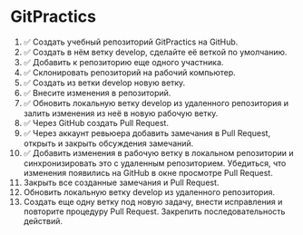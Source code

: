 # GitPractics

1. ✅ Создать учебный репозиторий GitPractics на GitHub.
2. ✅ Создать в нём ветку develop, сделайте её веткой по умолчанию.
3. ✅ Добавить к репозиторию еще одного участника.
4. ✅ Склонировать репозиторий на рабочий компьютер.
5. ✅ Создать из ветки develop новую ветку.
6. ✅ Внесите изменения в репозиторий.
7. ✅ Обновить локальную ветку develop из удаленного репозитория и залить
изменения из неё в новую рабочую ветку.
8. ✅ Через GitHub создать Pull Request.
9. ✅ Через аккаунт ревьюера добавить замечания в Pull Request, открыть и закрыть обсуждения замечаний.
10. ✅ Добавить изменения в рабочую ветку в локальном репозитории и синхронизировать это с удаленным репозиторием. Убедиться, что изменения появились на GitHub в окне просмотре Pull Request.
11. Закрыть все созданные замечания и Pull Request.
12. Обновить локальную ветку develop из удаленного репозитория.
13. Создать еще одну ветку под новую задачу, внести исправления и повторите процедуру Pull Request. Закрепить последовательность действий.
